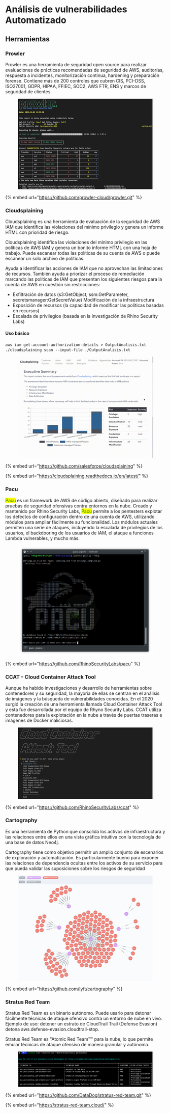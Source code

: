 # Análisis de vulnerabilidades Automatizado



## Herramientas

### Prowler

Prowler es una herramienta de seguridad open source para realizar evaluaciones de prácticas recomendadas de seguridad de AWS, auditorías, respuesta a incidentes, monitorización continua, hardening y preparación forense. Contiene más de 200 controles que cubren CIS, PCI-DSS, ISO27001, GDPR, HIPAA, FFIEC, SOC2, AWS FTR, ENS y marcos de seguridad de clientes.

<figure><img src="../.gitbook/assets/image (6) (4).png" alt=""><figcaption></figcaption></figure>

{% embed url="https://github.com/prowler-cloud/prowler.git" %}

### Cloudsplaining

Cloudsplaining es una herramienta de evaluación de la seguridad de AWS IAM que identifica las violaciones del mínimo privilegio y genera un informe HTML con prioridad de riesgo.

&#x20;Cloudsplaining identifica las violaciones del mínimo privilegio en las políticas de AWS IAM y genera un bonito informe HTML con una hoja de trabajo. Puede escanear todas las políticas de su cuenta de AWS o puede escanear un solo archivo de políticas.&#x20;

Ayuda a identificar las acciones de IAM que no aprovechan las limitaciones de recursos. También ayuda a priorizar el proceso de remediación marcando las políticas de IAM que presentan los siguientes riesgos para la cuenta de AWS en cuestión sin restricciones:&#x20;

* Exfiltración de datos (s3:GetObject, ssm:GetParameter, secretsmanager:GetSecretValue) Modificación de la infraestructura
* Exposición de recursos (la capacidad de modificar las políticas basadas en recursos)
* Escalada de privilegios (basada en la investigación de Rhino Security Labs)

#### Uso básico

```
aws iam get-account-authorization-details > OutputAnalisis.txt
./cloudsplaining scan --input-file ./OutputAnalisis.txt
```



<figure><img src="../.gitbook/assets/image (4) (4) (1).png" alt=""><figcaption></figcaption></figure>

{% embed url="https://github.com/salesforce/cloudsplaining" %}

{% embed url="https://cloudsplaining.readthedocs.io/en/latest/" %}

### Pacu

<mark style="color:green;">Pacu</mark> es un framework de AWS de código abierto, diseñado para realizar pruebas de seguridad ofensivas contra entornos en la nube. Creado y mantenido por Rhino Security Labs, <mark style="color:green;">Pacu</mark> permite a los pentesters explotar los defectos de configuración dentro de una cuenta de AWS, utilizando módulos para ampliar fácilmente su funcionalidad. Los módulos actuales permiten una serie de ataques, incluyendo la escalada de privilegios de los usuarios, el backdooring de los usuarios de IAM, el ataque a funciones Lambda vulnerables, y mucho más.

<figure><img src="../.gitbook/assets/image (1) (4).png" alt=""><figcaption></figcaption></figure>

{% embed url="https://github.com/RhinoSecurityLabs/pacu" %}

### CCAT - Cloud Container Attack Tool

Aunque ha habido investigaciones y desarrollo de herramientas sobre contenedores y su seguridad, la mayoría de ellas se centran en el análisis de imágenes y la búsqueda de vulnerabilidades conocidas. En el 2020 surgió la creación de una herramienta llamada Cloud Container Attack Tool y esta fue desarrollada por el equipo de Rhyno Security Labs. CCAT utiliza contenedores para la explotación en la nube a través de puertas traseras e imágenes de Docker maliciosas.

<figure><img src="../.gitbook/assets/image (3) (6).png" alt=""><figcaption></figcaption></figure>

{% embed url="https://github.com/RhinoSecurityLabs/ccat" %}

### Cartography

Es una herramienta de Python que consolida los activos de infraestructura y las relaciones entre ellos en una vista gráfica intuitiva con la tecnología de una base de datos Neo4j.&#x20;

Cartography tiene como objetivo permitir un amplio conjunto de escenarios de exploración y automatización. Es particularmente bueno para exponer las relaciones de dependencia ocultas entre los activos de su servicio para que pueda validar las suposiciones sobre los riesgos de seguridad

<figure><img src="../.gitbook/assets/image (70).png" alt=""><figcaption></figcaption></figure>

{% embed url="https://github.com/lyft/cartography" %}

### Stratus Red Team

Stratus Red Team es un binario autónomo. Puede usarlo para detonar fácilmente técnicas de ataque ofensivo contra un entorno de nube en vivo. Ejemplo de uso: detener un estrato de CloudTrail Trail (Defense Evasion) detona aws.defense-evasion.cloudtrail-stop.

Stratus Red Team es "Atomic Red Team™" para la nube, lo que permite emular técnicas de ataque ofensivo de manera granular y autónoma.

<figure><img src="../.gitbook/assets/image (5) (2).png" alt=""><figcaption></figcaption></figure>

{% embed url="https://github.com/DataDog/stratus-red-team.git" %}

{% embed url="https://stratus-red-team.cloud/" %}







